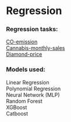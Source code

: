 # Regression

### Regression tasks:

[CO-emission](https://github.com/sil123456/Regression/tree/main/CO-emission)
<br>[Cannabis-monthly-sales](https://github.com/sil123456/Regression/tree/main/Cannabis-monthly-sales)
<br>[Diamond-price](https://github.com/sil123456/Regression/tree/main/Diamond-price)

### Models used:
Linear Regression
<br>Polynomial Regression
<br>Neural Network (MLP)
<br>Random Forest
<br>XGBoost
<br>Catboost
